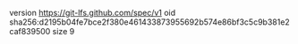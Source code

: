version https://git-lfs.github.com/spec/v1
oid sha256:d2195b04fe7bce2f380e461433873955692b574e86bf3c5c9b381e2caf839500
size 9
